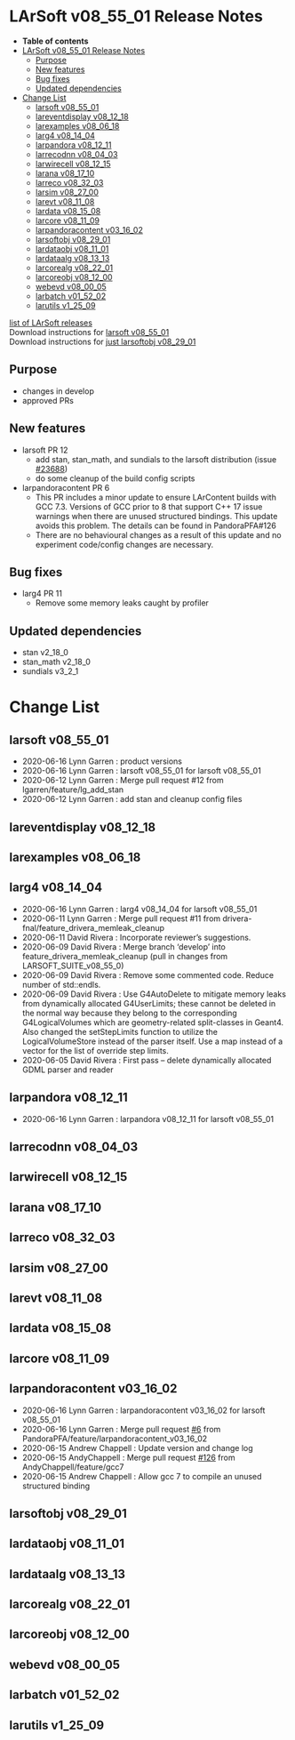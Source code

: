 LArSoft v08\_55\_01 Release Notes
======================================================================

-   **Table of contents**
-   [LArSoft v08\_55\_01 Release Notes](#LArSoft-v08_55_01-Release-Notes)
    -   [Purpose](#Purpose)
    -   [New features](#New-features)
    -   [Bug fixes](#Bug-fixes)
    -   [Updated dependencies](#Updated-dependencies)
-   [Change List](#Change-List)
    -   [larsoft v08\_55\_01](#larsoft-v08_55_01)
    -   [lareventdisplay v08\_12\_18](#lareventdisplay-v08_12_18)
    -   [larexamples v08\_06\_18](#larexamples-v08_06_18)
    -   [larg4 v08\_14\_04](#larg4-v08_14_04)
    -   [larpandora v08\_12\_11](#larpandora-v08_12_11)
    -   [larrecodnn v08\_04\_03](#larrecodnn-v08_04_03)
    -   [larwirecell v08\_12\_15](#larwirecell-v08_12_15)
    -   [larana v08\_17\_10](#larana-v08_17_10)
    -   [larreco v08\_32\_03](#larreco-v08_32_03)
    -   [larsim v08\_27\_00](#larsim-v08_27_00)
    -   [larevt v08\_11\_08](#larevt-v08_11_08)
    -   [lardata v08\_15\_08](#lardata-v08_15_08)
    -   [larcore v08\_11\_09](#larcore-v08_11_09)
    -   [larpandoracontent v03\_16\_02](#larpandoracontent-v03_16_02)
    -   [larsoftobj v08\_29\_01](#larsoftobj-v08_29_01)
    -   [lardataobj v08\_11\_01](#lardataobj-v08_11_01)
    -   [lardataalg v08\_13\_13](#lardataalg-v08_13_13)
    -   [larcorealg v08\_22\_01](#larcorealg-v08_22_01)
    -   [larcoreobj v08\_12\_00](#larcoreobj-v08_12_00)
    -   [webevd v08\_00\_05](#webevd-v08_00_05)
    -   [larbatch v01\_52\_02](#larbatch-v01_52_02)
    -   [larutils v1\_25\_09](#larutils-v1_25_09)

[list of LArSoft releases](LArSoft_release_list)\
Download instructions for [larsoft v08\_55\_01](http://scisoft.fnal.gov/scisoft/bundles/larsoft/v08_55_01/larsoft-v08_55_01.html)\
Download instructions for [just larsoftobj v08\_29\_01](http://scisoft.fnal.gov/scisoft/bundles/larsoftobj/v08_29_01/larsoftobj-v08_29_01.html)

Purpose
--------------------

-   changes in develop
-   approved PRs

New features
------------------------------

-   larsoft PR 12
    -   add stan, stan\_math, and sundials to the larsoft distribution (issue [\#23688](/redmine/issues/23688 "Support: Requesting new UPS packages CVODES, Stan-math, Stan (and new version of Eigen) (Closed)"))
    -   do some cleanup of the build config scripts
-   larpandoracontent PR 6
    -   This PR includes a minor update to ensure LArContent builds with GCC 7.3. Versions of GCC prior to 8 that support C++ 17 issue warnings when there are unused structured bindings. This update avoids this problem. The details can be found in PandoraPFA\#126
    -   There are no behavioural changes as a result of this update and no experiment code/config changes are necessary.

Bug fixes
------------------------

-   larg4 PR 11
    -   Remove some memory leaks caught by profiler

Updated dependencies
----------------------------------------------

-   stan v2\_18\_0
-   stan\_math v2\_18\_0
-   sundials v3\_2\_1

Change List
============================

larsoft v08\_55\_01
------------------------------------------

-   2020-06-16 Lynn Garren : product versions
-   2020-06-16 Lynn Garren : larsoft v08\_55\_01 for larsoft v08\_55\_01
-   2020-06-12 Lynn Garren : Merge pull request \#12 from lgarren/feature/lg\_add\_stan
-   2020-06-12 Lynn Garren : add stan and cleanup config files

lareventdisplay v08\_12\_18
----------------------------------------------------------

larexamples v08\_06\_18
--------------------------------------------------

larg4 v08\_14\_04
--------------------------------------

-   2020-06-16 Lynn Garren : larg4 v08\_14\_04 for larsoft v08\_55\_01
-   2020-06-11 Lynn Garren : Merge pull request \#11 from drivera-fnal/feature\_drivera\_memleak\_cleanup
-   2020-06-11 David Rivera : Incorporate reviewer’s suggestions.
-   2020-06-09 David Rivera : Merge branch ‘develop’ into feature\_drivera\_memleak\_cleanup (pull in changes from LARSOFT\_SUITE\_v08\_55\_0)
-   2020-06-09 David Rivera : Remove some commented code. Reduce number of std::endls.
-   2020-06-09 David Rivera : Use G4AutoDelete to mitigate memory leaks from dynamically allocated G4UserLimits; these cannot be deleted in the normal way because they belong to the corresponding G4LogicalVolumes which are geometry-related split-classes in Geant4. Also changed the setStepLimits function to utilize the LogicalVolumeStore instead of the parser itself. Use a map instead of a vector for the list of override step limits.
-   2020-06-05 David Rivera : First pass – delete dynamically allocated GDML parser and reader

larpandora v08\_12\_11
------------------------------------------------

-   2020-06-16 Lynn Garren : larpandora v08\_12\_11 for larsoft v08\_55\_01

larrecodnn v08\_04\_03
------------------------------------------------

larwirecell v08\_12\_15
--------------------------------------------------

larana v08\_17\_10
----------------------------------------

larreco v08\_32\_03
------------------------------------------

larsim v08\_27\_00
----------------------------------------

larevt v08\_11\_08
----------------------------------------

lardata v08\_15\_08
------------------------------------------

larcore v08\_11\_09
------------------------------------------

larpandoracontent v03\_16\_02
--------------------------------------------------------------

-   2020-06-16 Lynn Garren : larpandoracontent v03\_16\_02 for larsoft v08\_55\_01
-   2020-06-16 Lynn Garren : Merge pull request [\#6](/redmine/issues/6 "Feature: Non-KCA Remediation (New)") from PandoraPFA/feature/larpandoracontent\_v03\_16\_02
-   2020-06-15 Andrew Chappell : Update version and change log
-   2020-06-15 AndyChappell : Merge pull request [\#126](/redmine/issues/126 "Bug: REQUESTER_GROUP needs to be calculated using a different date when people are re-orged while req ... (New)") from AndyChappell/feature/gcc7
-   2020-06-15 Andrew Chappell : Allow gcc 7 to compile an unused structured binding

larsoftobj v08\_29\_01
------------------------------------------------

lardataobj v08\_11\_01
------------------------------------------------

lardataalg v08\_13\_13
------------------------------------------------

larcorealg v08\_22\_01
------------------------------------------------

larcoreobj v08\_12\_00
------------------------------------------------

webevd v08\_00\_05
----------------------------------------

larbatch v01\_52\_02
--------------------------------------------

larutils v1\_25\_09
------------------------------------------
